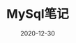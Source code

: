 ---
id: postgresql-note
slug: /skill/database/postgresql
title: MySql笔记
date: 2020-12-30
tags: [mysql, database]
keywords: [mysql, database]
---